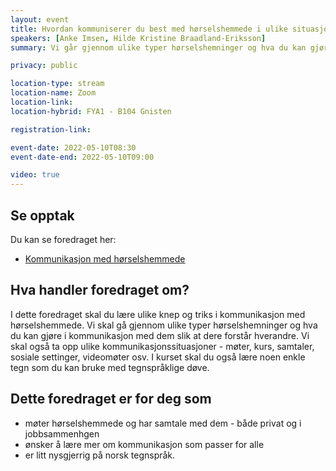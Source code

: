 ```yaml
---
layout: event
title: Hvordan kommuniserer du best med hørselshemmede i ulike situasjoner?
speakers: [Anke Imsen, Hilde Kristine Braadland-Eriksson]
summary: Vi går gjennom ulike typer hørselshemninger og hva du kan gjøre i kommunikasjon med dem slik at dere forstår hverandre.

privacy: public

location-type: stream
location-name: Zoom
location-link: 
location-hybrid: FYA1 - B104 Gnisten

registration-link: 

event-date: 2022-05-10T08:30
event-date-end: 2022-05-10T09:00

video: true
---
```

## Se opptak

Du kan se foredraget her:
- [Kommunikasjon med hørselshemmede](https://www.youtube.com/watch?v=Pmcq8sQjIqU&t=339s)


## Hva handler foredraget om?
I dette foredraget skal du lære ulike knep og triks i kommunikasjon med hørselshemmede. Vi skal gå gjennom ulike typer hørselshemninger og hva du kan gjøre i kommunikasjon med dem slik at dere forstår hverandre. Vi skal også ta opp ulike kommunikasjonssituasjoner - møter, kurs, samtaler, sosiale settinger, videomøter osv. I kurset skal du også lære noen enkle tegn som du kan bruke med tegnspråklige døve.

## Dette foredraget er for deg som
- møter hørselshemmede og har samtale med dem - både privat og i jobbsammenhgen
- ønsker å lære mer om kommunikasjon som passer for alle
- er litt nysgjerrig på norsk tegnspråk.
